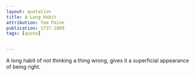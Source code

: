 ```yaml
---
layout: quotation
title: A Long Habit
attribution: Tom Paine
publication: 1737-1809
tags: [quote]


---
```


A long habit of not thinking a thing wrong, gives it a superficial appearance of being right.

